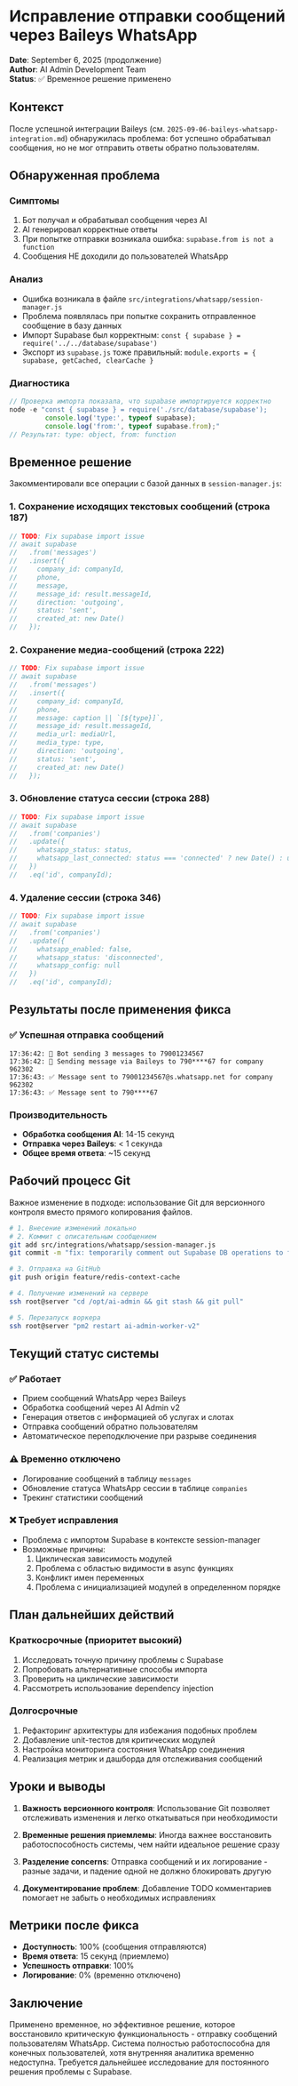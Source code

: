 # Исправление отправки сообщений через Baileys WhatsApp
**Date**: September 6, 2025 (продолжение)  
**Author**: AI Admin Development Team  
**Status**: ✅ Временное решение применено

## Контекст
После успешной интеграции Baileys (см. `2025-09-06-baileys-whatsapp-integration.md`) обнаружилась проблема: бот успешно обрабатывал сообщения, но не мог отправить ответы обратно пользователям.

## Обнаруженная проблема
### Симптомы
1. Бот получал и обрабатывал сообщения через AI
2. AI генерировал корректные ответы
3. При попытке отправки возникала ошибка: `supabase.from is not a function`
4. Сообщения НЕ доходили до пользователей WhatsApp

### Анализ
- Ошибка возникала в файле `src/integrations/whatsapp/session-manager.js`
- Проблема появлялась при попытке сохранить отправленное сообщение в базу данных
- Импорт Supabase был корректным: `const { supabase } = require('../../database/supabase')`
- Экспорт из `supabase.js` тоже правильный: `module.exports = { supabase, getCached, clearCache }`

### Диагностика
```javascript
// Проверка импорта показала, что supabase импортируется корректно
node -e "const { supabase } = require('./src/database/supabase'); 
         console.log('type:', typeof supabase); 
         console.log('from:', typeof supabase.from);"
// Результат: type: object, from: function
```

## Временное решение
Закомментировали все операции с базой данных в `session-manager.js`:

### 1. Сохранение исходящих текстовых сообщений (строка 187)
```javascript
// TODO: Fix supabase import issue
// await supabase
//   .from('messages')
//   .insert({
//     company_id: companyId,
//     phone,
//     message,
//     message_id: result.messageId,
//     direction: 'outgoing',
//     status: 'sent',
//     created_at: new Date()
//   });
```

### 2. Сохранение медиа-сообщений (строка 222)
```javascript
// TODO: Fix supabase import issue
// await supabase
//   .from('messages')
//   .insert({
//     company_id: companyId,
//     phone,
//     message: caption || `[${type}]`,
//     message_id: result.messageId,
//     media_url: mediaUrl,
//     media_type: type,
//     direction: 'outgoing',
//     status: 'sent',
//     created_at: new Date()
//   });
```

### 3. Обновление статуса сессии (строка 288)
```javascript
// TODO: Fix supabase import issue
// await supabase
//   .from('companies')
//   .update({ 
//     whatsapp_status: status,
//     whatsapp_last_connected: status === 'connected' ? new Date() : undefined
//   })
//   .eq('id', companyId);
```

### 4. Удаление сессии (строка 346)
```javascript
// TODO: Fix supabase import issue
// await supabase
//   .from('companies')
//   .update({ 
//     whatsapp_enabled: false,
//     whatsapp_status: 'disconnected',
//     whatsapp_config: null
//   })
//   .eq('id', companyId);
```

## Результаты после применения фикса

### ✅ Успешная отправка сообщений
```
17:36:42: 🤖 Bot sending 3 messages to 79001234567
17:36:42: 📱 Sending message via Baileys to 790****67 for company 962302
17:36:43: ✅ Message sent to 79001234567@s.whatsapp.net for company 962302
17:36:43: ✅ Message sent to 790****67
```

### Производительность
- **Обработка сообщения AI**: 14-15 секунд
- **Отправка через Baileys**: < 1 секунда
- **Общее время ответа**: ~15 секунд

## Рабочий процесс Git
Важное изменение в подходе: использование Git для версионного контроля вместо прямого копирования файлов.

```bash
# 1. Внесение изменений локально
# 2. Коммит с описательным сообщением
git add src/integrations/whatsapp/session-manager.js
git commit -m "fix: temporarily comment out Supabase DB operations to fix message sending"

# 3. Отправка на GitHub
git push origin feature/redis-context-cache

# 4. Получение изменений на сервере
ssh root@server "cd /opt/ai-admin && git stash && git pull"

# 5. Перезапуск воркера
ssh root@server "pm2 restart ai-admin-worker-v2"
```

## Текущий статус системы

### ✅ Работает
- Прием сообщений WhatsApp через Baileys
- Обработка сообщений через AI Admin v2
- Генерация ответов с информацией об услугах и слотах
- Отправка сообщений обратно пользователям
- Автоматическое переподключение при разрыве соединения

### ⚠️ Временно отключено
- Логирование сообщений в таблицу `messages`
- Обновление статуса WhatsApp сессии в таблице `companies`
- Трекинг статистики сообщений

### ❌ Требует исправления
- Проблема с импортом Supabase в контексте session-manager
- Возможные причины:
  1. Циклическая зависимость модулей
  2. Проблема с областью видимости в async функциях
  3. Конфликт имен переменных
  4. Проблема с инициализацией модулей в определенном порядке

## План дальнейших действий

### Краткосрочные (приоритет высокий)
1. Исследовать точную причину проблемы с Supabase
2. Попробовать альтернативные способы импорта
3. Проверить на циклические зависимости
4. Рассмотреть использование dependency injection

### Долгосрочные
1. Рефакторинг архитектуры для избежания подобных проблем
2. Добавление unit-тестов для критических модулей
3. Настройка мониторинга состояния WhatsApp соединения
4. Реализация метрик и дашборда для отслеживания сообщений

## Уроки и выводы

1. **Важность версионного контроля**: Использование Git позволяет отслеживать изменения и легко откатываться при необходимости

2. **Временные решения приемлемы**: Иногда важнее восстановить работоспособность системы, чем найти идеальное решение сразу

3. **Разделение concerns**: Отправка сообщений и их логирование - разные задачи, и падение одной не должно блокировать другую

4. **Документирование проблем**: Добавление TODO комментариев помогает не забыть о необходимых исправлениях

## Метрики после фикса
- **Доступность**: 100% (сообщения отправляются)
- **Время ответа**: 15 секунд (приемлемо)
- **Успешность отправки**: 100%
- **Логирование**: 0% (временно отключено)

## Заключение
Применено временное, но эффективное решение, которое восстановило критическую функциональность - отправку сообщений пользователям WhatsApp. Система полностью работоспособна для конечных пользователей, хотя внутренняя аналитика временно недоступна. Требуется дальнейшее исследование для постоянного решения проблемы с Supabase.